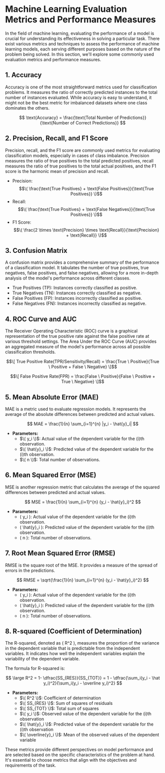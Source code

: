 # Machine Learning Evaluation Metrics and Performance Measures

In the field of machine learning, evaluating the performance of a model is crucial for understanding its effectiveness in solving a particular task. There exist various metrics and techniques to assess the performance of machine learning models, each serving different purposes based on the nature of the problem being solved. In this section, we'll explore some commonly used evaluation metrics and performance measures.

## 1. Accuracy

Accuracy is one of the most straightforward metrics used for classification problems. It measures the ratio of correctly predicted instances to the total number of instances evaluated. While accuracy is easy to understand, it might not be the best metric for imbalanced datasets where one class dominates the others.

$$ \text{Accuracy} = \frac{\text{Total Number of Predictions}}{\text{Number of Correct Predictions}} $$

## 2. Precision, Recall, and F1 Score

Precision, recall, and the F1 score are commonly used metrics for evaluating classification models, especially in cases of class imbalance. Precision measures the ratio of true positives to the total predicted positives, recall measures the ratio of true positives to the total actual positives, and the F1 score is the harmonic mean of precision and recall.

- Precision: $$\( \frac{\text{True Positives} + \text{False Positives}}{\text{True Positives}} \)$$
- Recall: $$\( \frac{\text{True Positives} + \text{False Negatives}}{\text{True Positives}} \)$$
- F1 Score: $$\( \frac{2 \times \text{Precision} \times \text{Recall}}{\text{Precision} + \text{Recall}} \)$$

## 3. Confusion Matrix

A confusion matrix provides a comprehensive summary of the performance of a classification model. It tabulates the number of true positives, true negatives, false positives, and false negatives, allowing for a more in-depth analysis of the model's performance across different classes.

- True Positives (TP): Instances correctly classified as positive.
- True Negatives (TN): Instances correctly classified as negative.
- False Positives (FP): Instances incorrectly classified as positive.
- False Negatives (FN): Instances incorrectly classified as negative.

## 4. ROC Curve and AUC

The Receiver Operating Characteristic (ROC) curve is a graphical representation of the true positive rate against the false positive rate at various threshold settings. The Area Under the ROC Curve (AUC) provides an aggregated measure of the model's performance across all possible classification thresholds.

$$\[ True Positive Rate(TPR/Sensitivity/Recall) = \frac{True \ Positive}{True \ Positive + False \ Negative} \]$$

$$\[ False Positive Rate(FPR) = \frac{False \ Positive}{False \ Positive + True \ Negative} \]$$

## 5. Mean Absolute Error (MAE)

MAE is a metric used to evaluate regression models. It represents the average of the absolute differences between predicted and actual values.

  $$ MAE = \frac{1}{n} \sum_{i=1}^{n} |y_i - \hat{y}_i| $$

- **Parameters:**
  - $\( y_i \)$: Actual value of the dependent variable for the \(i\)th observation.
  - $\( \hat{y}_i \)$: Predicted value of the dependent variable for the \(i\)th observation.
  - $\( n \)$: Total number of observations.

## 6. Mean Squared Error (MSE)

MSE is another regression metric that calculates the average of the squared differences between predicted and actual values.

$$ MSE = \frac{1}{n} \sum_{i=1}^{n} (y_i - \hat{y}_i)^2 $$
- **Parameters:**
  - \( y_i \): Actual value of the dependent variable for the \(i\)th observation.
  - \( \hat{y}_i \): Predicted value of the dependent variable for the \(i\)th observation.
  - \( n \): Total number of observations.

## 7. Root Mean Squared Error (RMSE)

RMSE is the square root of the MSE. It provides a measure of the spread of errors in the predictions.

$$ RMSE = \sqrt{\frac{1}{n} \sum_{i=1}^{n} (y_i - \hat{y}_i)^2} $$

- **Parameters:**
  - \( y_i \): Actual value of the dependent variable for the \(i\)th observation.
  - \( \hat{y}_i \): Predicted value of the dependent variable for the \(i\)th observation.
  - \( n \): Total number of observations.


## 8. R-squared (Coefficient of Determination)

The R-squared, denoted as \( R^2 \), measures the proportion of the variance in the dependent variable that is predictable from the independent variables. It indicates how well the independent variables explain the variability of the dependent variable.

The formula for R-squared is:

$$ \large R^2 = 1- \dfrac{SS_{RES}}{SS_{TOT}} = 1 - \dfrac{\sum_i(y_i - \hat y_i)^2}{\sum_i(y_i - \overline y_i)^2} $$

- **Parameters:**
  - $\( R^2 \)$: Coefficient of determination
  - $\( SS_{RES} \)$: Sum of squares of residuals
  - $\( SS_{TOT} \)$: Total sum of squares
  - $\( y_i \)$: Observed value of the dependent variable for the \(i\)th observation
  - $\( \hat{y}_i \)$: Predicted value of the dependent variable for the \(i\)th observation
  - $\( \overline{y}_i \)$: Mean of the observed values of the dependent variable

These metrics provide different perspectives on model performance and are selected based on the specific characteristics of the problem at hand. It's essential to choose metrics that align with the objectives and requirements of the task.
